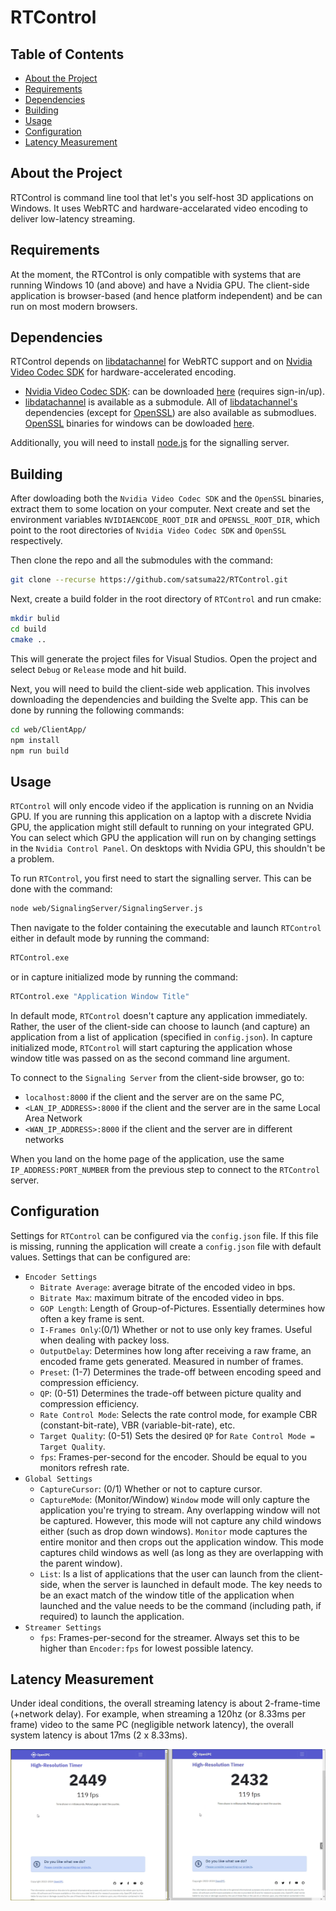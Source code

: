 # RTControl

## Table of Contents
- [About the Project](#about-the-project)
- [Requirements](#requirements)
- [Dependencies](#dependencies)
- [Building](#building)
- [Usage](#usage)
- [Configuration](#configuration)
- [Latency Measurement](#latency-mesurement)

## About the Project
RTControl is command line tool that let's you self-host 3D applications on Windows. It uses WebRTC and hardware-accelarated video encoding to deliver low-latency streaming.

## Requirements
At the moment, the RTControl is only compatible with systems that are running Windows 10 (and above) and have a Nvidia GPU. The client-side application is browser-based (and hence platform independent) and be can run on most modern browsers. 

## Dependencies
RTControl depends on [libdatachannel](https://github.com/paullouisageneau/libdatachannel/tree/master) for WebRTC support and on [Nvidia Video Codec SDK](https://developer.nvidia.com/video-codec-sdk) for hardware-accelerated encoding.
* [Nvidia Video Codec SDK](https://developer.nvidia.com/nvidia-video-codec-sdk): can be downloaded [here](https://developer.nvidia.com/nvidia-video-codec-sdk/download) (requires sign-in/up).
* [libdatachannel](https://github.com/paullouisageneau/libdatachannel/tree/master) is available as a submodule. All of [libdatachannel's](https://github.com/paullouisageneau/libdatachannel/tree/master) dependencies (except for [OpenSSL](https://www.openssl.org/)) are also available as submodlues. [OpenSSL](https://www.openssl.org/) binaries for windows can be dowloaded [here](https://kb.firedaemon.com/support/solutions/articles/4000121705-openssl-3-1-3-0-and-1-1-1-binary-distributions-for-microsoft-windows).

Additionally, you will need to install [node.js](https://nodejs.org/en) for the signalling server.

## Building
After dowloading both the ```Nvidia Video Codec SDK``` and the ```OpenSSL``` binaries, extract them to some location on your computer. Next create and set the environment variables ```NVIDIAENCODE_ROOT_DIR``` and ```OPENSSL_ROOT_DIR```, which point to the root directories of ```Nvidia Video Codec SDK``` and ```OpenSSL``` respectively.

Then clone the repo and all the submodules with the command:
```bash
git clone --recurse https://github.com/satsuma22/RTControl.git
```

Next, create a build folder in the root directory of ```RTControl``` and run cmake:
```bash
mkdir bulid
cd build
cmake ..
```

This will generate the project files for Visual Studios. Open the project and select ```Debug``` or ```Release``` mode and hit build.

Next, you will need to build the client-side web application. This involves downloading the dependencies and building the Svelte app. This can be done by running the following commands:
```bash
cd web/ClientApp/
npm install
npm run build
```

## Usage
```RTControl``` will only encode video if the application is running on an Nvidia GPU. If you are running this application on a laptop with a discrete Nvidia GPU, the application might still default to running on your integrated GPU. You can select which GPU the application will run on by changing settings in the ```Nvidia Control Panel```. On desktops with Nvidia GPU, this shouldn't be a problem.

To run ```RTControl```, you first need to start the signalling server. This can be done with the command:
```bash
node web/SignalingServer/SignalingServer.js
```
Then navigate to the folder containing the executable and launch ```RTControl``` either in default mode by running the command:
```bash
RTControl.exe
```
or in capture initialized mode by running the command:
```bash
RTControl.exe "Application Window Title"
```

In default mode, ```RTControl``` doesn't capture any application immediately. Rather, the user of the client-side can choose to launch (and capture) an application from a list of application (specified in ```config.json```). In capture initialized mode, ```RTControl``` will start capturing the application whose window title was passed on as the second command line argument.

To connect to the ```Signaling Server``` from the client-side browser, go to:
* ```localhost:8000``` if the client and the server are on the same PC,
* ```<LAN_IP_ADDRESS>:8000``` if the client and the server are in the same Local Area Network
* ```<WAN_IP_ADDRESS>:8000``` if the client and the server are in different networks

When you land on the home page of the application, use the same ```IP_ADDRESS:PORT_NUMBER``` from the previous step to connect to the ```RTControl``` server.

## Configuration
Settings for ```RTControl``` can be configured via the ```config.json``` file. If this file is missing, running the application will create a ```config.json``` file with default values. Settings that can be configured are:
* ```Encoder Settings```
  * ```Bitrate Average```: average bitrate of the encoded video in bps.
  * ```Bitrate Max```: maximum bitrate of the encoded video in bps.
  * ```GOP Length```: Length of Group-of-Pictures. Essentially determines how often a key frame is sent.
  * ```I-Frames Only```:(0/1) Whether or not to use only key frames. Useful when dealing with packey loss.
  * ```OutputDelay```: Determines how long after receiving a raw frame, an encoded frame gets generated. Measured in number of frames. 
  *  ```Preset```: (1-7) Determines the trade-off between encoding speed and compression efficiency.
  *  ```QP```: (0-51) Determines the trade-off between picture quality and compression efficiency.
  *  ```Rate Control Mode```: Selects the rate control mode, for example CBR (constant-bit-rate), VBR (variable-bit-rate), etc.
  * ```Target Quality```: (0-51) Sets the desired ```QP``` for ```Rate Control Mode = Target Quality```.
  * ```fps```: Frames-per-second for the encoder. Should be equal to you monitors refresh rate.
* ```Global Settings```
  * ```CaptureCursor```: (0/1) Whether or not to capture cursor.
  * ```CaptureMode```: (Monitor/Window) ```Window``` mode will only capture the application you're trying to stream. Any overlapping window will not be captured. However, this mode will not capture any child windows either (such as drop down windows). ```Monitor``` mode captures the entire monitor and then crops out the application window. This mode captures child windows as well (as long as they are overlapping with the parent window).
  * ```List```: Is a list of applications that the user can launch from the client-side, when the server is launched in default mode. The key needs to be an exact match of the window title of the application when launched and the value needs to be the command (including path, if required) to launch the application.
* ```Streamer Settings```
  * ```fps```: Frames-per-second for the streamer. Always set this to be higher than ```Encoder:fps``` for lowest possible latency.
 
## Latency Measurement
Under ideal conditions, the overall streaming latency is about 2-frame-time (+network delay). For example, when streaming a 120hz (or 8.33ms per frame) video to the same PC (negligible network latency), the overall system latency is about 17ms (2 x 8.33ms). 

![Latency Image](latency_120hz.png)
